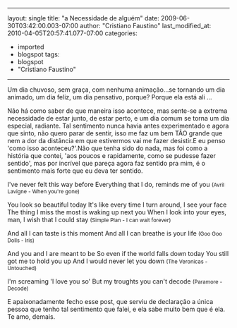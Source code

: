 
---
layout: single
title: "a Necessidade de alguém"
date: 2009-06-30T03:42:00.003-07:00
author: "Cristiano Faustino"
last_modified_at: 2010-04-05T20:57:41.077-07:00
categories:
  - imported
  - blogspot
tags:
  - blogspot
  - "Cristiano Faustino"
---

Um dia chuvoso, sem graça, com nenhuma animação...se tornando um dia animado, um dia feliz, um dia pensativo, porque? Porque ela está ali ...

Não há como saber de que maneira isso acontece, mas sente-se a extrema necessidade de estar junto, de estar perto, e um dia comum se torna um dia especial, radiante. Tal sentimento nunca havia antes experimentado e agora que sinto, não quero parar de sentir, isso me faz um bem TÃO grande que nem a dor da distância em que estivermos vai me fazer desistir.E eu penso 'como isso aconteceu?'.Não que tenha sido do nada, mas foi como a história que contei, 'aos poucos e rapidamente, como se pudesse fazer sentido', mas por incrível que pareça agora faz sentido pra mim, é o sentimento mais forte que eu deva ter sentido.

I've never felt this way before
 Everything that I do, reminds me of you
<span style="font-size:85%;">(Avril Lavigne - When you're gone)


You look so beautiful today
 It's like every time I turn around, I see your face
 The thing I miss the most is waking up next you
 When I look into your eyes, man, I wish that I could stay
<span style="font-size:85%;">(Simple Plan - I can wait forever)


And all I can taste is this moment
 And all I can breathe is your life
<span style="font-size:85%;">(Goo Goo Dolls - Iris)


And you and I are meant to be
 So even if the world falls down today
 You still got me to hold you up
 And I would never let you down
<span style="font-size:85%;">(The Veronicas - Untouched)


I'm screaming 'I love you so'
But my troughts you can't decode
<span style="font-size:85%;">(Paramore - Decode)

E apaixonadamente fecho esse post, que serviu de declaração a única pessoa que tenho tal sentimento que falei, e ela sabe muito bem que é ela.
Te amo, demais.